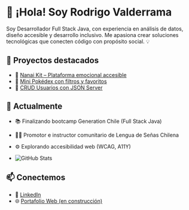 # 👋 ¡Hola! Soy Rodrigo Valderrama

Soy Desarrollador Full Stack Java, con experiencia en análisis de datos, diseño accesible y desarrollo inclusivo. Me apasiona crear soluciones tecnológicas que conecten código con propósito social. 💡

## 🚀 Proyectos destacados

- 🧠 [Nanai Kit – Plataforma emocional accesible](https://github.com/rodri-fullstack/nanai-kit)
- 🧩 [Mini Pokédex con filtros y favoritos](https://github.com/rodri-fullstack/pokedex-js)
- 👥 [CRUD Usuarios con JSON Server](https://github.com/rodri-fullstack/CRUDusuarios)

## 🌱 Actualmente
- 📚 Finalizando bootcamp Generation Chile (Full Stack Java)
- 🧑‍🏫 Promotor e instructor comunitario de Lengua de Señas Chilena
- ⚙️ Explorando accesibilidad web (WCAG, A11Y)

- ![GitHub Stats](https://github-readme-stats.vercel.app/api?username=rodri-fullstack&show_icons=true&theme=default)

## 📫 Conectemos
- 💼 [LinkedIn](https://linkedin.com/in/rodri-fullstack)
- 🌐 [Portafolio Web (en construcción)](https://rodri-fullstacks-projects.vercel.app)
